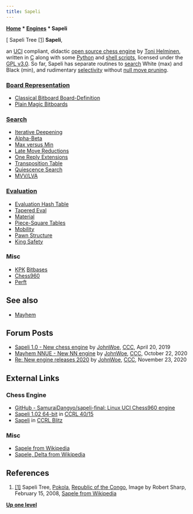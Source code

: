```yaml
---
title: Sapeli
---
```

**[Home](Home "Home") \* [Engines](Engines "Engines") \* Sapeli**



[ Sapeli Tree <a id="cite-note-1" href="#cite-ref-1">[1]</a>
**Sapeli**,  

an [UCI](UCI "UCI") compliant, didactic [open source chess engine](Category:Open_Source "Category:Open Source") by [Toni Helminen](Toni_Helminen "Toni Helminen"), written in [C](C "C") along with some [Python](Python "Python") and [shell scripts](https://en.wikipedia.org/wiki/Shell_script), licensed under the [GPL v3.0](Free_Software_Foundation#GPL "Free Software Foundation").
So far, Sapeli has separate routines to [search](Search "Search") White (max) and Black (min), and rudimentary [selectivity](Selectivity "Selectivity") without [null move pruning](Null_Move_Pruning "Null Move Pruning").



### [Board Representation](Board_Representation "Board Representation")


* [Classical Bitboard Board-Definition](Bitboard_Board-Definition#CBoardDef "Bitboard Board-Definition")
* [Plain Magic Bitboards](Magic_Bitboards#Plain "Magic Bitboards")


### [Search](Search "Search")


* [Iterative Deepening](Iterative_Deepening "Iterative Deepening")
* [Alpha-Beta](Alpha-Beta "Alpha-Beta")
* [Max versus Min](Alpha-Beta#MaxversusMin "Alpha-Beta")
* [Late Move Reductions](Late_Move_Reductions "Late Move Reductions")
* [One Reply Extensions](One_Reply_Extensions "One Reply Extensions")
* [Transposition Table](Transposition_Table "Transposition Table")
* [Quiescence Search](Quiescence_Search "Quiescence Search")
* [MVV/LVA](MVV-LVA "MVV-LVA")


### [Evaluation](Evaluation "Evaluation")


* [Evaluation Hash Table](Evaluation_Hash_Table "Evaluation Hash Table")
* [Tapered Eval](Tapered_Eval "Tapered Eval")
* [Material](Material "Material")
* [Piece-Square Tables](Piece-Square_Tables "Piece-Square Tables")
* [Mobility](Mobility "Mobility")
* [Pawn Structure](Pawn_Structure "Pawn Structure")
* [King Safety](King_Safety "King Safety")


### Misc


* [KPK](KPK "KPK") [Bitbases](Endgame_Bitbases "Endgame Bitbases")
* [Chess960](Chess960 "Chess960")
* [Perft](Perft "Perft")


## See also


* [Mayhem](Mayhem "Mayhem")


## Forum Posts


* [Sapeli 1.0 - New chess engine](http://www.talkchess.com/forum3/viewtopic.php?f=2&t=70534) by [JohnWoe](Toni_Helminen "Toni Helminen"), [CCC](CCC "CCC"), April 20, 2019
* [Mayhem NNUE - New NN engine](http://www.talkchess.com/forum3/viewtopic.php?f=2&t=75500) by [JohnWoe](Toni_Helminen "Toni Helminen"), [CCC](CCC "CCC"), October 22, 2020
* [Re: New engine releases 2020](http://www.talkchess.com/forum3/viewtopic.php?f=2&t=72613&start=494) by [JohnWoe](Toni_Helminen "Toni Helminen"), [CCC](CCC "CCC"), November 23, 2020


## External Links


### Chess Engine


* [GitHub - SamuraiDangyo/sapeli-final: Linux UCI Chess960 engine](https://github.com/SamuraiDangyo/sapeli-final)
* [Sapeli 1.02 64-bit](http://ccrl.chessdom.com/ccrl/4040/cgi/engine_details.cgi?print=Details&each_game=1&eng=Sapeli%201.02%2064-bit) in [CCRL 40/15](CCRL "CCRL")
* [Sapeli](https://ccrl.chessdom.com/ccrl/404/cgi/compare_engines.cgi?family=Sapeli&print=Rating+list&print=Results+table&print=LOS+table&print=Ponder+hit+table&print=Eval+difference+table&print=Comopp+gamenum+table&print=Overlap+table&print=Score+with+common+opponents) in [CCRL Blitz](CCRL "CCRL")


### Misc


* [Sapele from Wikipedia](https://en.wikipedia.org/wiki/Sapele)
* [Sapele, Delta from Wikipedia](https://en.wikipedia.org/wiki/Sapele,_Delta)


## References


1. <a id="cite-ref-1" href="#cite-note-1">[1]</a> Sapeli Tree, [Pokola](https://en.wikipedia.org/wiki/List_of_cities_in_the_Republic_of_the_Congo), [Republic of the Congo](https://en.wikipedia.org/wiki/Republic_of_the_Congo), Image by Robert Sharp, February 15, 2008, [Sapele from Wikipedia](https://en.wikipedia.org/wiki/Sapele)

**[Up one level](Engines "Engines")**







 
